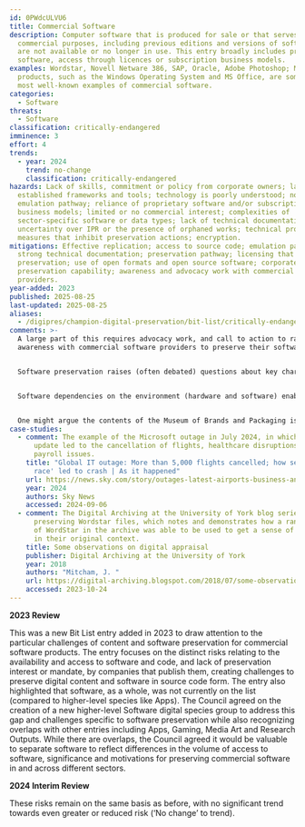 ```yaml
---
id: 0PWdcULVU6
title: Commercial Software
description: Computer software that is produced for sale or that serves
  commercial purposes, including previous editions and versions of software that
  are not available or no longer in use. This entry broadly includes proprietary
  software, access through licences or subscription business models.
examples: Wordstar, Novell Netware 386, SAP, Oracle, Adobe Photoshop; Microsoft
  products, such as the Windows Operating System and MS Office, are some of the
  most well-known examples of commercial software.
categories:
  - Software
threats:
  - Software
classification: critically-endangered
imminence: 3
effort: 4
trends:
  - year: 2024
    trend: no-change
    classification: critically-endangered
hazards: Lack of skills, commitment or policy from corporate owners; lack of
  established frameworks and tools; technology is poorly understood; no
  emulation pathway; reliance of proprietary software and/or subscription-based
  business models; limited or no commercial interest; complexities of
  sector-specific software or data types; lack of technical documentation;
  uncertainty over IPR or the presence of orphaned works; technical protection
  measures that inhibit preservation actions; encryption.
mitigations: Effective replication; access to source code; emulation pathway;
  strong technical documentation; preservation pathway; licensing that enables
  preservation; use of open formats and open source software; corporate
  preservation capability; awareness and advocacy work with commercial software
  providers.
year-added: 2023
published: 2025-08-25
last-updated: 2025-08-25
aliases:
  - /digipres/champion-digital-preservation/bit-list/critically-endangered/bitlist-commercial-software
comments: >-
  A large part of this requires advocacy work, and call to action to raise
  awareness with commercial software providers to preserve their software.


  Software preservation raises (often debated) questions about key characteristics for preservation. Wordstar, for example, may be of interest for not only access to the content it facilitates but also for the preservation of the software as mass produced, commercial product. You can also argue in more practical ways that for most files there is usually something about them that you need for the original software for or else the content will be different, and therefore preservation of software is critical regardless of the significance of the software as a product.


  Software dependencies on the environment (hardware and software) enable it to run and its associated context and support and in this way some of the approaches can overlap with gaming, but software is not seen as a creative product in the same way. This nomination is more about commercial uses and industrial design objects where games are artworks for entertainment and social/cultural uses.


  One might argue the contents of the Museum of Brands and Packaging is not unique and yet it seems unsafe to expect it to necessarily exist elsewhere. The low regard in which commercial software (and this is before we consider bespoke research software) is held - except as a means of accessing more interesting material - seems to suggest that we may in the future look in vain for someone with a copy of even quite widely available software, let alone, say, early UK antivirus products, world leading as they were.
case-studies:
  - comment: The example of the Microsoft outage in July 2024, in which a software
      update led to the cancellation of flights, healthcare disruptions and
      payroll issues.
    title: "Global IT outage: More than 5,000 flights cancelled; how security 'arms
      race' led to crash | As it happened"
    url: https://news.sky.com/story/outages-latest-airports-business-and-broadcasters-experiencing-issues-worldwide-13180821
    year: 2024
    authors: Sky News
    accessed: 2024-09-06
  - comment: The Digital Archiving at the University of York blog series about
      preserving Wordstar files, which notes and demonstrates how a random copy
      of WordStar in the archive was able to be used to get a sense of the files
      in their original context.
    title: Some observations on digital appraisal
    publisher: Digital Archiving at the University of York
    year: 2018
    authors: "Mitcham, J. "
    url: https://digital-archiving.blogspot.com/2018/07/some-observations-on-digital-appraisal_20.html
    accessed: 2023-10-24
---
```

**2023 Review**

This was a new Bit List entry added in 2023 to draw attention to the particular challenges of content and software preservation for commercial software products. The entry focuses on the distinct risks relating to the availability and access to software and code, and lack of preservation interest or mandate, by companies that publish them, creating challenges to preserve digital content and software in source code form. The entry also highlighted that software, as a whole, was not currently on the list (compared to higher-level species like Apps). The Council agreed on the creation of a new higher-level Software digital species group to address this gap and challenges specific to software preservation while also recognizing overlaps with other entries including Apps, Gaming, Media Art and Research Outputs. While there are overlaps, the Council agreed it would be valuable to separate software to reflect differences in the volume of access to software, significance and motivations for preserving commercial software in and across different sectors.

**2024 Interim Review**

These risks remain on the same basis as before, with no significant trend towards even greater or reduced risk (‘No change’ to trend).
